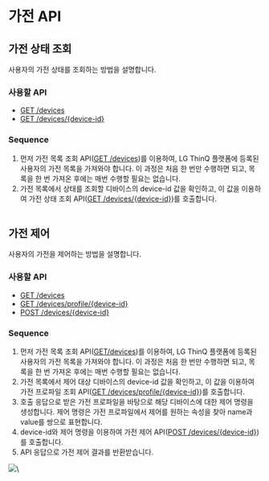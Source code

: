# 가전 API

## 가전 상태 조회 <a href="#device_query" id="device_query"></a>

사용자의 가전 상태를 조회하는 방법을 설명합니다.

### 사용할 API

* [GET /devices](https://developer.damda.lge.com/docs/thinq/reference#device-li)
* [GET /devices/{device-id}](https://developer.damda.lge.com/docs/thinq/reference#device-cond)

### Sequence

1. 먼저 가전 목록 조회 API([GET /devices](https://developer.damda.lge.com/docs/thinq/reference#device-li))를 이용하여, LG ThinQ 플랫폼에 등록된 사용자의 가전 목록을 가져와야 합니다. 이 과정은 처음 한 번만 수행하면 되고, 목록을 한 번 가져온 후에는 매번 수행할 필요는 없습니다.
2. 가전 목록에서 상태를 조회할 디바이스의 device-id 값을 확인하고, 이 값을 이용하여 가전 상태 조회 API([GET /devices/{device-id}](https://developer.damda.lge.com/docs/thinq/reference#device-cond))를 호출합니다.

<figure><img src="https://developer.damda.lge.com/assets/img/thinq1.png" alt=""><figcaption></figcaption></figure>

## 가전 제어 <a href="#device_control" id="device_control"></a>

사용자의 가전을 제어하는 방법을 설명합니다.

### 사용할 API

* [GET /devices](https://developer.damda.lge.com/docs/thinq/reference#device-li)
* [GET /devices/profile/{device-id}](https://developer.damda.lge.com/docs/thinq/reference#device-pro)
* [POST /devices/{device-id}](https://developer.damda.lge.com/docs/thinq/reference#device-cont)

### Sequence

1. 먼저 가전 목록 조회 API([GET/devices](https://developer.damda.lge.com/docs/thinq/reference#device-li))를 이용하여, LG ThinQ 플랫폼에 등록된 사용자의 가전 목록을 가져와야 합니다. 이 과정은 처음 한 번만 수행하면 되고, 목록을 한 번 가져온 후에는 매번 수행할 필요는 없습니다.
2. 가전 목록에서 제어 대상 디바이스의 device-id 값을 확인하고, 이 값을 이용하여 가전 프로파일 조회 API([GET /devices/profile/{device-id}](https://developer.damda.lge.com/docs/thinq/reference#device-pro))를 호출합니다.
3. 호출 응답으로 받은 가전 프로파일을 바탕으로 해당 디바이스에 대한 제어 명령을 생성합니다. 제어 명령은 가전 프로파일에서 제어를 원하는 속성을 찾아 name과 value를 쌍으로 표현합니다.
4. device-id와 제어 명령을 이용하여 가전 제어 API([POST /devices/{device-id}](https://developer.damda.lge.com/docs/thinq/reference#device-cont))를 호출합니다.
5. API 응답으로 가전 제어 결과를 반환받습니다.

![](https://developer.damda.lge.com/assets/img/thinq2.png)\
